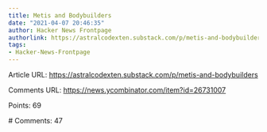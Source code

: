 ```yaml
---
title: Metis and Bodybuilders
date: "2021-04-07 20:46:35"
author: Hacker News Frontpage
authorlink: https://astralcodexten.substack.com/p/metis-and-bodybuilders
tags:
- Hacker-News-Frontpage
---
```


<p>Article URL: <a href="https://astralcodexten.substack.com/p/metis-and-bodybuilders">https://astralcodexten.substack.com/p/metis-and-bodybuilders</a></p>
<p>Comments URL: <a href="https://news.ycombinator.com/item?id=26731007">https://news.ycombinator.com/item?id=26731007</a></p>
<p>Points: 69</p>
<p># Comments: 47</p>
